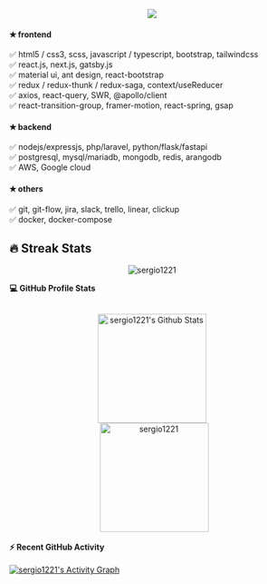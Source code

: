 <p align="center">
  <a href="https://github.com/DenverCoder1/readme-typing-svg"><img src="https://readme-typing-svg.herokuapp.com?lines=Hi+%F0%9F%91%8B+there!+I'm+Sergio+Munoz;Senior+Front+End+Developer;&center=true&width=500&height=50"></a>
</p>
  
#### &#10029; frontend  
  &#9989; html5 / css3, scss, javascript / typescript, bootstrap, tailwindcss  
  &#9989; react.js, next.js, gatsby.js  
  &#9989; material ui, ant design, react-bootstrap  
  &#9989; redux / redux-thunk / redux-saga, context/useReducer  
  &#9989; axios, react-query, SWR, @apollo/client  
  &#9989; react-transition-group, framer-motion, react-spring, gsap
#### &#10029; backend
  &#9989; nodejs/expressjs, php/laravel, python/flask/fastapi  
  &#9989; postgresql, mysql/mariadb, mongodb, redis, arangodb  
  &#9989; AWS, Google cloud
#### &#10029; others
  &#9989; git, git-flow, jira, slack, trello, linear, clickup  
  &#9989; docker, docker-compose

## 🔥 Streak Stats

<p align="center"><img src="https://github-readme-streak-stats.herokuapp.com/?user=sergio1221&theme=algolia" alt="sergio1221" /></p>

<summary><b>💻 GitHub Profile Stats</b></summary>
  <br/>
  <p align="center">
    <a href="https://github.com/anuraghazra/github-readme-stats"><img alt="sergio1221's Github Stats" src="https://github-readme-stats.vercel.app/api?username=sergio1221&show_icons=true&count_private=true&theme=algolia" height="192px"/></a>
<br/>
  &nbsp;
	  <img src="https://github-readme-stats.vercel.app/api/top-langs?username=sergio1221&langs_count=10&show_icons=true&locale=en&layout=compact&theme=algolia" alt="sergio1221" height="192px"/>
  <br/>
  <summary><b>⚡ Recent GitHub Activity</b></summary>
  <br/>
   <a href="https://github.com/sergio1221"><img alt="sergio1221's Activity Graph" src="https://activity-graph.herokuapp.com/graph?username=sergio1221&custom_title=sergio1221's%20Contribution%20Graph&theme=react-dark" /></a>
  <br/>
